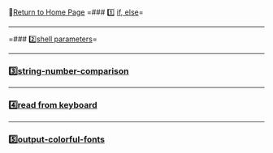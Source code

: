 :hotel:[Return to Home Page](https://github.com/geophydog/geophydog.github.io)
=### :one: [if, else](https://github.com/geophydog/Linux-Notes/blob/master/Shell/IF-ELSE.md)=

***

=### :two:[shell parameters](https://github.com/geophydog/Linux-Notes/blob/master/Shell/Shell-parameters.md)=

***

### :three:[string-number-comparison](https://github.com/geophydog/Linux-Notes/blob/master/Shell/string-number-comparison.md)

***

### :four:[read from keyboard](https://github.com/geophydog/Linux-Notes/blob/master/Shell/Input-from-keyboard.md)

***

### :five:[output-colorful-fonts](https://github.com/geophydog/Linux-Notes/blob/master/Shell/output-colorful-fonts.md)
